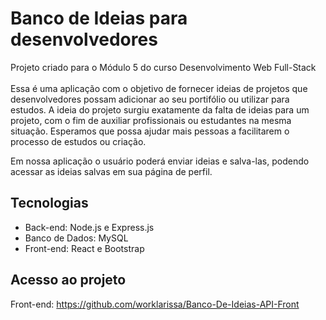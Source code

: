 # Banco de Ideias para desenvolvedores
Projeto criado para o Módulo 5 do curso Desenvolvimento Web Full-Stack 
<br></br>
Essa é uma aplicação com o objetivo de fornecer ideias de projetos que desenvolvedores possam adicionar ao seu portifólio ou utilizar para estudos. A ideia do projeto surgiu exatamente da falta de ideias
para um projeto, com o fim de auxiliar profissionais ou estudantes na mesma situação. Esperamos que possa ajudar mais pessoas a facilitarem o processo de estudos ou criação.

Em nossa aplicação o usuário poderá enviar ideias e salva-las, podendo acessar as ideias salvas em sua página de perfil.

## Tecnologias
- Back-end: Node.js e Express.js
- Banco de Dados: MySQL
- Front-end: React e Bootstrap

## Acesso ao projeto
<!--Deploy:-->
Front-end: https://github.com/worklarissa/Banco-De-Ideias-API-Front
<!--
1. Clone o repositório
  ```
    git clone [link do repositório]
  ```
2.
-->
